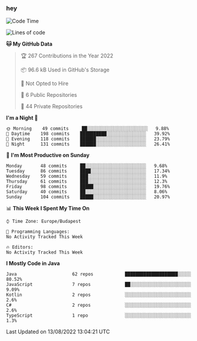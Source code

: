 ### hey

<!--START_SECTION:waka-->
![Code Time](http://img.shields.io/badge/Code%20Time-801%20hrs%2035%20mins-blue)

![Lines of code](https://img.shields.io/badge/From%20Hello%20World%20I%27ve%20Written-508%20Thousand%20lines%20of%20code-blue)

**🐱 My GitHub Data** 

> 🏆 267 Contributions in the Year 2022
 > 
> 📦 96.6 kB Used in GitHub's Storage 
 > 
> 🚫 Not Opted to Hire
 > 
> 📜 6 Public Repositories 
 > 
> 🔑 44 Private Repositories  
 > 
**I'm a Night 🦉** 

```text
🌞 Morning    49 commits     ██░░░░░░░░░░░░░░░░░░░░░░░   9.88% 
🌆 Daytime    198 commits    ██████████░░░░░░░░░░░░░░░   39.92% 
🌃 Evening    118 commits    ██████░░░░░░░░░░░░░░░░░░░   23.79% 
🌙 Night      131 commits    ██████░░░░░░░░░░░░░░░░░░░   26.41%

```
📅 **I'm Most Productive on Sunday** 

```text
Monday       48 commits     ██░░░░░░░░░░░░░░░░░░░░░░░   9.68% 
Tuesday      86 commits     ████░░░░░░░░░░░░░░░░░░░░░   17.34% 
Wednesday    59 commits     ███░░░░░░░░░░░░░░░░░░░░░░   11.9% 
Thursday     61 commits     ███░░░░░░░░░░░░░░░░░░░░░░   12.3% 
Friday       98 commits     █████░░░░░░░░░░░░░░░░░░░░   19.76% 
Saturday     40 commits     ██░░░░░░░░░░░░░░░░░░░░░░░   8.06% 
Sunday       104 commits    █████░░░░░░░░░░░░░░░░░░░░   20.97%

```


📊 **This Week I Spent My Time On** 

```text
⌚︎ Time Zone: Europe/Budapest

💬 Programming Languages: 
No Activity Tracked This Week

🔥 Editors: 
No Activity Tracked This Week

```

**I Mostly Code in Java** 

```text
Java                     62 repos            ████████████████████░░░░░   80.52% 
JavaScript               7 repos             ██░░░░░░░░░░░░░░░░░░░░░░░   9.09% 
Kotlin                   2 repos             ░░░░░░░░░░░░░░░░░░░░░░░░░   2.6% 
C#                       2 repos             ░░░░░░░░░░░░░░░░░░░░░░░░░   2.6% 
TypeScript               1 repo              ░░░░░░░░░░░░░░░░░░░░░░░░░   1.3%

```



 Last Updated on 13/08/2022 13:04:21 UTC
<!--END_SECTION:waka-->
